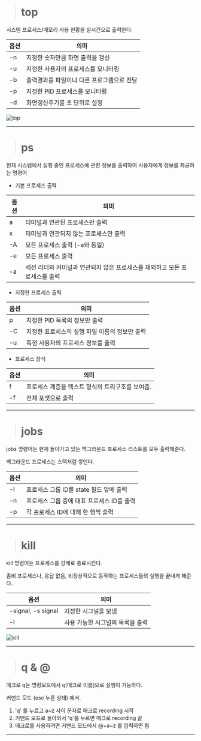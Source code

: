 ># **top**

시스템 프로세스/메모리 사용 현황을 실시간으로 출력한다.

|옵션|의미|
|---|---|
|-n|지정한 숫자만큼 화면 출력을 갱신|
|-u|지정한 사용자의 프로세스를 모니터링|
|-b|출력결과를 파일이나 다른 프로그램으로 전달|
|-p|지정한 PID 프로세스를 모니터링|
|-d|화면갱신주기를 초 단위로 설정|

![top](https://user-images.githubusercontent.com/106798938/171818387-183e8018-f2bc-4d4d-bb6b-0ae5e005c2de.png)

---

># **ps**

현재 시스템에서 실행 중인 프로세스에 관한 정보를 출력하여 사용자에게 정보를 제공하는 명령어

+ 기본 프로세스 출력

|옵션|의미|
|---|---|
|a|터미널과 연관된 프로세스만 출력|
|x|터미널과 연관되지 않는 프로세스만 출력|
|-A|모든 프로세스 출력 (-e와 동일)|
|-e|모든 프로세스 출력|
|-a|세션 리더와 커미널과 연관되지 않은 프로세스를 제외하고 모든 프로세스를 출력|

+ 지정한 프로세스 출력

|옵션|의미|
|---|---| 
|p|지정한 PID 목록의 정보만 출력|
|-C|지정한 프로세스의 실행 파일 이름의 정보만 출력|
|-u|특정 사용자의 프로세스 정보를 출력|

+ 프로세스 장식

|옵션|의미|
|---|---|
|f|프로세스 계층을 텍스트 형식의 트리구조를 보여줌.|
|-f|전체 포맷으로 출력|

---

># **jobs**

jobs 명령어는 현재 돌아가고 있는 백그라운드 프로세스 리스트를 모두 출력해준다.

백그라운드 프로세스는 스택처럼 쌓인다.

|옵션|의미|
|---|---|
|-l|프로세스 그룹 ID를 state 필드 앞에 출력|
|-n|프로세스 그룹 중에 대표 프로세스 ID를 출력|
|-p|각 프로세스 ID에 대해 한 행씩 출력|

---

># **kill**

kill 명령어는 프로세스를 강제로 종료시킨다.

좀비 프로세스나, 응답 없음, 비정상적으로 동작하는 프로세스들의 실행을 끝내게 해준다.

|옵션|의미|
|---|---|
|-signal, -s signal|지정한 시그널을 보냄|
|-l|사용 가능한 시그널의 목록을 출력|

![kill](https://user-images.githubusercontent.com/106798938/171818338-bbaf0d09-ffe0-45e0-a4fe-39805b74adbb.png)

---

># **q & @**

매크로 q는 명령모드에서 q[매크로 이름]으로 실행이 가능하다. 

커맨드 모드 (esc 누른 상태) 에서.
1) 'q' 를 누르고 a~z 사이 문자로 매크로 recording 시작
2) 커맨드 모드로 돌아와서 'q'를 누르면 매크로 recording 끝
3) 매크로를 사용하려면 커맨드 모드에서 @+a~z 를 입력하면 됨


---
